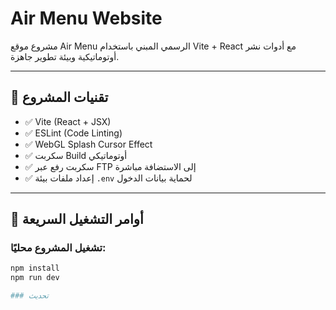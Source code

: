 # Air Menu Website

مشروع موقع Air Menu الرسمي المبني باستخدام Vite + React مع أدوات نشر أوتوماتيكية وبيئة تطوير جاهزة.

---

## 🔧 تقنيات المشروع

- ✅ Vite (React + JSX)
- ✅ ESLint (Code Linting)
- ✅ WebGL Splash Cursor Effect
- ✅ سكربت Build أوتوماتيكي
- ✅ سكربت رفع عبر FTP إلى الاستضافة مباشرة
- ✅ إعداد ملفات بيئة `.env` لحماية بيانات الدخول

---

## 🚀 أوامر التشغيل السريعة

### تشغيل المشروع محليًا:

```bash
npm install
npm run dev

### تحديث
